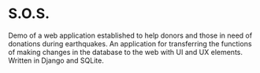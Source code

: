 # S.O.S.
Demo of a web application established to help donors and those in need of donations during earthquakes. An application for transferring the functions of making changes in the database to the web with UI and UX elements. Written in Django and SQLite.
